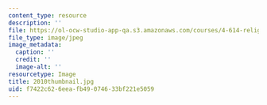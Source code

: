 ```yaml
---
content_type: resource
description: ''
file: https://ol-ocw-studio-app-qa.s3.amazonaws.com/courses/4-614-religious-architecture-and-islamic-cultures-fall-2002/f7422c626eeafb49074633bf221e5059_2010thumbnail.jpg
file_type: image/jpeg
image_metadata:
  caption: ''
  credit: ''
  image-alt: ''
resourcetype: Image
title: 2010thumbnail.jpg
uid: f7422c62-6eea-fb49-0746-33bf221e5059
---
```

